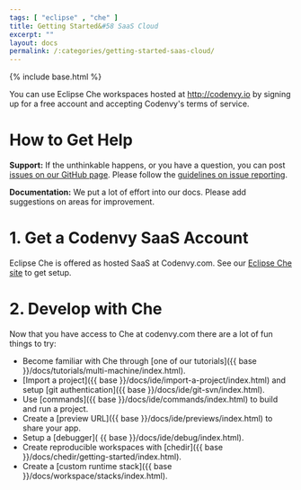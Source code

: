 ```yaml
---
tags: [ "eclipse" , "che" ]
title: Getting Started&#58 SaaS Cloud
excerpt: ""
layout: docs
permalink: /:categories/getting-started-saas-cloud/
---
```

{% include base.html %}

You can use Eclipse Che workspaces hosted at http://codenvy.io by signing up for a free account and accepting Codenvy's terms of service.

# How to Get Help  
**Support:** If the unthinkable happens, or you have a question, you can post [issues on our GitHub page](https://github.com/eclipse/che/issues). Please follow the [guidelines on issue reporting](https://github.com/eclipse/che/blob/master/CONTRIBUTING.md).

**Documentation:** We put a lot of effort into our docs. Please add suggestions on areas for improvement.

# 1. Get a Codenvy SaaS Account  
Eclipse Che is offered as hosted SaaS at Codenvy.com. See our [Eclipse Che site](https://www.eclipse.org/che/getting-started/cloud/) to get setup.

# 2. Develop with Che  
Now that you have access to Che at codenvy.com there are a lot of fun things to try:

- Become familiar with Che through [one of our tutorials]({{ base }}/docs/tutorials/multi-machine/index.html).
- [Import a project]({{ base }}/docs/ide/import-a-project/index.html) and setup [git authentication]({{ base }}/docs/ide/git-svn/index.html).
- Use [commands]({{ base }}/docs/ide/commands/index.html) to build and run a project.
- Create a [preview URL]({{ base }}/docs/ide/previews/index.html) to share your app.
- Setup a [debugger]( {{ base }}/docs/ide/debug/index.html).
- Create reproducible workspaces with [chedir]({{ base }}/docs/chedir/getting-started/index.html).
- Create a [custom runtime stack]({{ base }}/docs/workspace/stacks/index.html).
